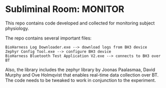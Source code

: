 # Subliminal Room: MONITOR

This repo contains code developed and collected for monitoring subject physiology.

The repo contains several important files:
```
BioHarness Log Downloader.exe --> download logs from BH3 device
Zephyr Config Tool.exe --> configure BH3 device
BioHarness Bluetooth Test Application V2.exe --> connects to BH3 over BT
```
Also, the library includes the zephyr library by Joonas Paalasmaa, David Murphy and Ove Holmqvist that enables real-time data collection over BT. The code needs to be tweaked to work in conjunction to the experiment.  
